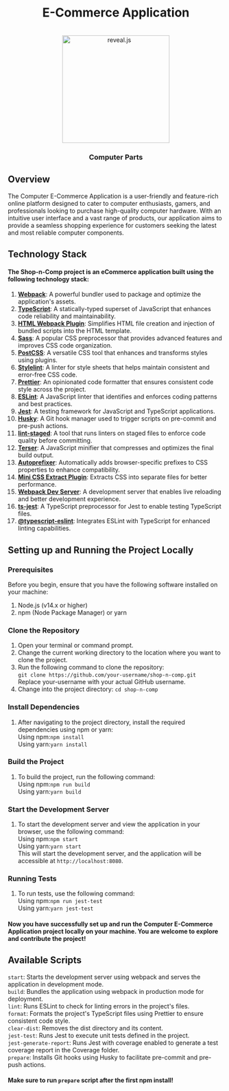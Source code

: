 <h1 align="center">
E-Commerce Application
</h1>
<p align="center">
<br>
  <img src="./public/shop-n-comp-logo.png" alt="reveal.js" width="250">
  <br>
</p>
<h3 align="center">
Computer Parts
</h3>

## Overview

The Computer E-Commerce Application is a user-friendly and feature-rich online platform designed to cater to computer
enthusiasts, gamers, and professionals looking to purchase high-quality computer hardware. With an intuitive user
interface and a vast range of products, our application aims to provide a seamless shopping experience for customers
seeking the latest and most reliable computer components.

## Technology Stack

#### The Shop-n-Comp project is an eCommerce application built using the following technology stack:

1. **[Webpack](https://www.npmjs.com/package/webpack)**: A powerful bundler used to package and optimize the application's assets.
2. **[TypeScript](https://www.npmjs.com/package/typescript)**: A statically-typed superset of JavaScript that enhances code reliability and maintainability.
3. **[HTML Webpack Plugin](https://www.npmjs.com/package/html-webpack-plugin)**: Simplifies HTML file creation and injection of bundled scripts into the HTML template.
4. **[Sass](https://www.npmjs.com/package/sass)**: A popular CSS preprocessor that provides advanced features and improves CSS code organization.
5. **[PostCSS](https://www.npmjs.com/package/postcss)**: A versatile CSS tool that enhances and transforms styles using plugins.
6. **[Stylelint](https://www.npmjs.com/package/stylelint)**: A linter for style sheets that helps maintain consistent and error-free CSS code.
7. **[Prettier](https://www.npmjs.com/package/prettier)**: An opinionated code formatter that ensures consistent code style across the project.
8. **[ESLint](https://www.npmjs.com/package/eslint)**: A JavaScript linter that identifies and enforces coding patterns and best practices.
9. **[Jest](https://www.npmjs.com/package/jest)**: A testing framework for JavaScript and TypeScript applications.
10. **[Husky](https://www.npmjs.com/package/husky)**: A Git hook manager used to trigger scripts on pre-commit and pre-push actions.
11. **[lint-staged](https://www.npmjs.com/package/lint-staged)**: A tool that runs linters on staged files to enforce code quality before committing.
12. **[Terser](https://www.npmjs.com/package/terser)**: A JavaScript minifier that compresses and optimizes the final build output.
13. **[Autoprefixer](https://www.npmjs.com/package/autoprefixer)**: Automatically adds browser-specific prefixes to CSS properties to enhance compatibility.
14. **[Mini CSS Extract Plugin](https://www.npmjs.com/package/mini-css-extract-plugin)**: Extracts CSS into separate files for better performance.
15. **[Webpack Dev Server](https://www.npmjs.com/package/webpack-dev-server)**: A development server that enables live reloading and better development experience.
16. **[ts-jest](https://www.npmjs.com/package/ts-jest)**: A TypeScript preprocessor for Jest to enable testing TypeScript files.
17. **[@typescript-eslint](https://www.npmjs.com/package/@typescript-eslint/eslint-plugin)**: Integrates ESLint with TypeScript for enhanced linting capabilities.

## Setting up and Running the Project Locally

### Prerequisites

Before you begin, ensure that you have the following software installed on your machine:

1. Node.js (v14.x or higher)
2. npm (Node Package Manager) or yarn

### Clone the Repository

1. Open your terminal or command prompt.
2. Change the current working directory to the location where you want to clone the project.
3. Run the following command to clone the repository:\
   `git clone https://github.com/your-username/shop-n-comp.git` \
   Replace your-username with your actual GitHub username.
4. Change into the project directory:
   `cd shop-n-comp`

### Install Dependencies

1. After navigating to the project directory, install the required dependencies using npm or yarn:\
   Using npm:`npm install`\
   Using yarn:`yarn install`

### Build the Project

1. To build the project, run the following command:\
   Using npm:`npm run build`\
   Using yarn:`yarn build`

### Start the Development Server

1. To start the development server and view the application in your browser, use the following command:\
   Using npm:`npm start`\
   Using yarn:`yarn start`\
   This will start the development server, and the application will be accessible at `http://localhost:8080`.

### Running Tests

1. To run tests, use the following command:\
   Using npm:`npm run jest-test`\
   Using yarn:`yarn jest-test`

#### Now you have successfully set up and run the Computer E-Commerce Application project locally on your machine. You are welcome to explore and contribute the project!

## Available Scripts

`start`: Starts the development server using webpack and serves the application in development mode.\
`build`: Bundles the application using webpack in production mode for deployment.\
`lint`: Runs ESLint to check for linting errors in the project's files.\
`format`: Formats the project's TypeScript files using Prettier to ensure consistent code style.\
`clear-dist`: Removes the dist directory and its content.\
`jest-test`: Runs Jest to execute unit tests defined in the project.\
`jest-generate-report`: Runs Jest with coverage enabled to generate a test coverage report in the Coverage folder.\
`prepare`: Installs Git hooks using Husky to facilitate pre-commit and pre-push actions.

#### Make sure to run `prepare` script after the first npm install!
